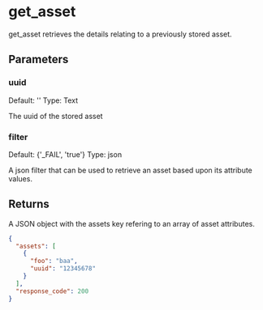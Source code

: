 # get_asset

get_asset retrieves the details relating to a previously stored asset.

## Parameters

### uuid

Default: ''
Type: Text

The uuid of the stored asset

### filter

Default: {'_FAIL', 'true'}
Type: json

A json filter that can be used to retrieve an asset based upon its attribute values.

## Returns

A JSON object with the assets key refering to an array of asset attributes.

```json
{
  "assets": [
    {
      "foo": "baa",
      "uuid": "12345678"
    }
  ],
  "response_code": 200
}
```